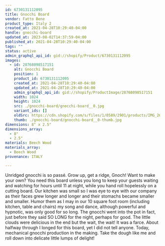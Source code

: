 ```yaml
---
id: 6730131112095
title: Gnocchi Board
vendor: Fatto Bene
product_type: Italy 2
created_at: 2021-04-28T10:29:40-04:00
handle: gnocchi-board
updated_at: 2023-08-02T14:37:59-04:00
published_at: 2021-04-28T10:29:40-04:00
tags: ""
status: active
admin_graphql_api_id: gid://shopify/Product/6730131112095
images:
  - id: 28768098517151
    alt: Gnocchi Board
    position: 1
    product_id: 6730131112095
    created_at: 2021-04-28T10:29:40-04:00
    updated_at: 2021-04-28T10:29:40-04:00
    admin_graphql_api_id: gid://shopify/ProductImage/28768098517151
    width: 1024
    height: 1024
    src: ./gnocchi-board/gnocchi-board__0.jpg
    variant_ids: []
    oldSrc: https://cdn.shopify.com/s/files/1/0589/2901/products/IMG_20190514_172513.jpg?v=1619620180
    thumb: ./gnocchi-board/gnocchi-board__0-thumb.jpg
dimensions: 8" x 2.5"
dimensions_array:
  - 8"
  - 2.5"
materials: Beech Wood
materials_array:
  - Beech Wood
provenance: ITALY

---
```


Unridged gnocchi is so passé. Grow up, get a ridge, Gnoch! Want to make your own? You need this board unless you long to keep your guests waiting and watching for hours until 11 at night, while you hand roll hopelessly on a cutting board. Our kitchen was small so I was eye to eye with our company as their faces grew longer and longer and their stomachs became smaller and smaller. Humor them as I may in our 10 square foot room (including kitchen, table and chairs) my song and dance, although powerful and hypnotic, was only good for so long. The gnocchi went into the pot in fact, just before they said SO LONG for the night, perhaps for good. The little clouds were delicious in the end but the wait, the wait! It was a farce. About halfway through I longed for this board, yet I did not tell anyone. Today, mechanical gnocchi production in the making. Take the dough like me and roll down into delicate little lumps of delight!